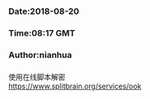 ###
###    Date:2018-08-20
###   Time:08:17 GMT
###  Author:nianhua
###

使用在线脚本解密</br>
https://www.splitbrain.org/services/ook
